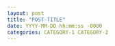 ```yaml
---
layout: post
title: "POST-TITLE"
date: YYYY-MM-DD hh:mm:ss -0000
categories: CATEGORY-1 CATEGORY-2
---
```

